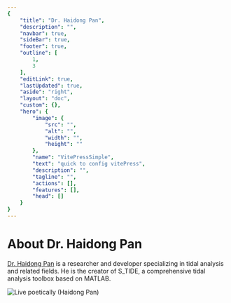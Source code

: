 ```yaml
---
{
    "title": "Dr. Haidong Pan",
    "description": "",
    "navbar": true,
    "sideBar": true,
    "footer": true,
    "outline": [
        1,
        3
    ],
    "editLink": true,
    "lastUpdated": true,
    "aside": "right",
    "layout": "doc",
    "custom": {},
    "hero": {
        "image": {
            "src": "",
            "alt": "",
            "width": "",
            "height": ""
        },
        "name": "VitePressSimple",
        "text": "quick to config vitePress",
        "description": "",
        "tagline": "",
        "actions": [],
        "features": [],
        "head": []
    }
}
---
```


# About Dr. Haidong Pan
[Dr. Haidong Pan](https://www.researchgate.net/profile/Haidong-Pan) is a researcher and developer specializing in tidal analysis and related fields. He is the creator of S_TIDE, a comprehensive tidal analysis toolbox based on MATLAB.

![Live poetically (Haidong Pan)](/images/Haidong-Pan.jpg)
